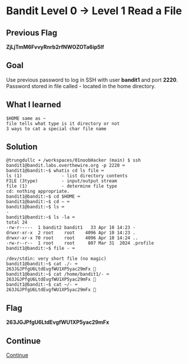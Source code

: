 # Bandit Level 0 → Level 1 Read a File

## Previous Flag
<b>ZjLjTmM6FvvyRnrb2rfNWOZOTa6ip5If</b>

## Goal
Use previous password to log in SSH with user <b>bandit1</b> and port <b>2220</b>.  Password stored in file called - located in the home directory.

## What I learned
```
$HOME same as ~
file tells what type is it directory or not
3 ways to cat a special char file name
```

## Solution
```
@trungdullc ➜ /workspaces/01noobHacker (main) $ ssh bandit1@bandit.labs.overthewire.org -p 2220 ⌨️
bandit1@bandit:~$ whatis cd ls file ⌨️
ls (1)               - list directory contents
FILE (3type)         - input/output stream
file (1)             - determine file type
cd: nothing appropriate.
bandit1@bandit:~$ cd $HOME ⌨️
bandit1@bandit:~$ cd ~ ⌨️
bandit1@bandit:~$ ls ⌨️
-
bandit1@bandit:~$ ls -la ⌨️
total 24
-rw-r-----  1 bandit2 bandit1   33 Apr 10 14:23 -
drwxr-xr-x  2 root    root    4096 Apr 10 14:23 .
drwxr-xr-x 70 root    root    4096 Apr 10 14:24 ..
-rw-r--r--  1 root    root     807 Mar 31  2024 .profile
bandit1@bandit:~$ file - ⌨️
 
/dev/stdin: very short file (no magic)
bandit1@bandit:~$ cat ./- ⌨️
263JGJPfgU6LtdEvgfWU1XP5yac29mFx 🔐
bandit1@bandit:~$ cat /home/bandit1/- ⌨️
263JGJPfgU6LtdEvgfWU1XP5yac29mFx 🔐
bandit1@bandit:~$ cat ~/- ⌨️
263JGJPfgU6LtdEvgfWU1XP5yac29mFx 🔐
```

## Flag
<b>263JGJPfgU6LtdEvgfWU1XP5yac29mFx</b>

## Continue
[Continue](/overthewire/Bandit0102.md)